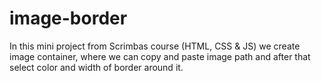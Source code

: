 # image-border
In this mini project from Scrimbas course (HTML, CSS &amp; JS) we create image container, where we can copy and paste image path and after that select color and width of border around it. 
